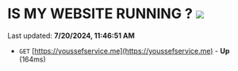 # IS MY WEBSITE RUNNING ? [![](https://img.shields.io/static/v1?label=Sponsor&message=%E2%9D%A4&logo=GitHub&color=%23fe8e86)](https://github.com/sponsors/Youssef-Lehmam)

Last updated: **7/20/2024, 11:46:51 AM**

- `GET` [https://youssefservice.me](https://youssefservice.me) - **Up** (164ms)
